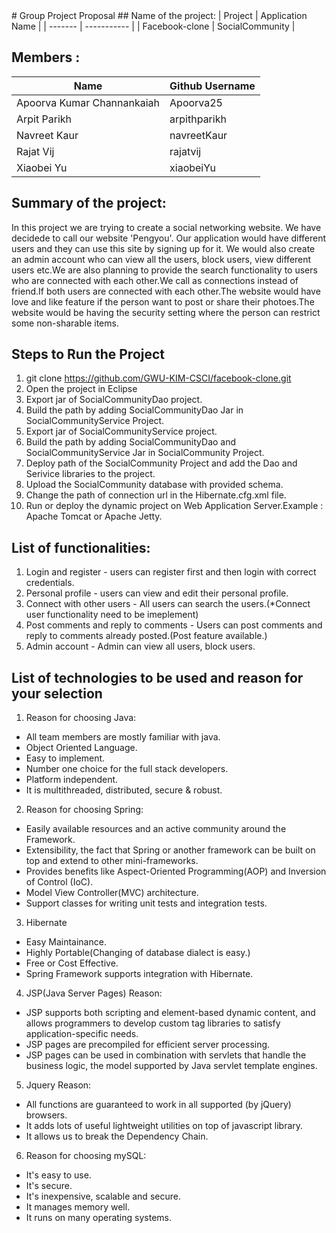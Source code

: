 <snippet>
  <content>
# Group Project Proposal
## Name of the project:
| Project | Application Name |
| ------- | ----------- |
| Facebook-clone | SocialCommunity |

## Members :

| Name                        | Github Username     |
| --------------------------- | ------------ |
| Apoorva Kumar Channankaiah  | Apoorva25    |
| Arpit Parikh                | arpithparikh |
| Navreet Kaur                | navreetKaur  |
| Rajat Vij                   | rajatvij     |
| Xiaobei Yu                  | xiaobeiYu    |

## Summary of the project:
In this project we are trying to create a social networking website. We have decidede to call our website 'Pengyou'. Our application would have different users and they can use this site by signing up for it. We would also create an admin account who can view all the users, block users, view different users etc.We are also planning to provide the search functionality to users who are connected with each other.We call as connections instead of friend.If both users are connected with each other.The website would have love and like feature if the person want to post or share their photoes.The website would be having the security setting where the person can restrict some non-sharable items.

## Steps to Run the Project
1. git clone https://github.com/GWU-KIM-CSCI/facebook-clone.git
2. Open the project in Eclipse
3. Export jar of SocialCommunityDao project.
4. Build the path by adding SocialCommunityDao Jar in SocialCommunityService Project.
5. Export jar of SocialCommunityService project.
6. Build the path by adding SocialCommunityDao and SocialCommunityService Jar in SocialCommunity Project.
7. Deploy path of the SocialCommunity Project and add the Dao and Serivice libraries to the project.
8. Upload the SocialCommunity database with provided schema.
9. Change the path of connection url in the Hibernate.cfg.xml file.
10. Run or deploy the dynamic project on Web Application Server.Example : Apache Tomcat or Apache Jetty.  
 
## List of functionalities:
1. Login and register - users can register first and then login with correct credentials.
2. Personal profile - users can view and edit their personal profile.
3. Connect with other users - All users can search the users.(*Connect user functionality need to be imeplement) 
4. Post comments and reply to comments - Users can post comments and reply to comments already posted.(Post feature available.)
5. Admin account - Admin can view all users, block users.

## List of technologies to be used and reason for your selection
1. Reason for choosing Java:
  * All team members are mostly familiar with java.
  * Object Oriented Language.
  * Easy to implement.
  * Number one choice for the full stack developers.
  * Platform independent.
  * It is multithreaded, distributed, secure & robust.
2. Reason for choosing Spring:
  * Easily available resources and an active community around the Framework.
  * Extensibility, the fact that Spring or another framework can be built on top and extend to other mini-frameworks.
  * Provides benefits like Aspect-Oriented Programming(AOP) and Inversion of Control (IoC).
  * Model View Controller(MVC) architecture.
  * Support classes for writing unit tests and integration tests.
3. Hibernate
  * Easy Maintainance.
  * Highly Portable(Changing of database dialect is easy.)
  * Free or Cost Effective.
  * Spring Framework supports integration with Hibernate.
4. JSP(Java Server Pages) Reason:
  * JSP supports both scripting and element-based dynamic content, and allows programmers to develop custom tag libraries to satisfy application-specific needs.
  * JSP pages are precompiled for efficient server processing.
  * JSP pages can be used in combination with servlets that handle the business logic, the model supported by Java servlet template engines.
5. Jquery Reason:
  * All functions are guaranteed to work in all supported (by jQuery) browsers.
  * It adds lots of useful lightweight utilities on top of javascript library.
  * It allows us to break the Dependency Chain.
6. Reason for choosing mySQL:
  * It's easy to use.
  * It's secure.
  * It's inexpensive, scalable and secure.
  * It manages memory well.
  * It runs on many operating systems.
 
